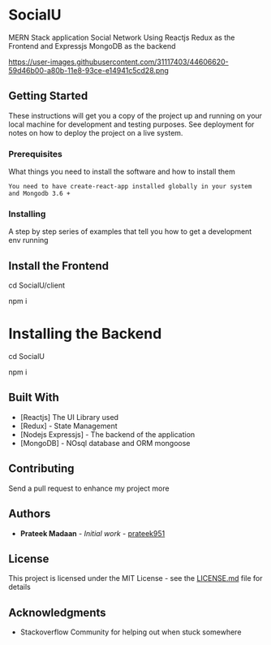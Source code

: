 # SocialU
MERN Stack application Social Network Using Reactjs Redux as the Frontend and Expressjs MongoDB as the backend 

https://user-images.githubusercontent.com/31117403/44606620-59d46b00-a80b-11e8-93ce-e14941c5cd28.png

## Getting Started

These instructions will get you a copy of the project up and running on your local machine for development and testing purposes. See deployment for notes on how to deploy the project on a live system.

### Prerequisites

What things you need to install the software and how to install them

```
You need to have create-react-app installed globally in your system and Mongodb 3.6 +
```

### Installing

A step by step series of examples that tell you how to get a development env running

## Install the Frontend 

cd SocialU/client 

npm i

# Installing the Backend

cd SocialU

npm i 

## Built With

* [Reactjs] The UI Library used
* [Redux] - State Management
* [Nodejs Expressjs] - The backend of the application
* [MongoDB] - NOsql database and ORM mongoose

## Contributing

Send a pull request to enhance my project more 

## Authors

* **Prateek Madaan** - *Initial work* - [prateek951](https://github.com/prateek951)

## License

This project is licensed under the MIT License - see the [LICENSE.md](LICENSE.md) file for details

## Acknowledgments

* Stackoverflow Community for helping out when stuck somewhere


